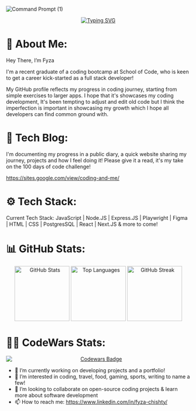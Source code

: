 

![Command Prompt (1)](https://github.com/chisfy/chisfy/assets/137444313/e533b002-eb8c-45ee-b8f9-7c9e169f6c0e)


<div align="center">
 <a href="https://git.io/typing-svg"><img src="https://readme-typing-svg.demolab.com?font=Poppins&weight=500&size=40&pause=1000&color=000000&center=true&vCenter=true&random=false&width=1500&height=100&lines=Welcome+to+my+GitHub+Page!;Please+have+a+read+%26+a+look+through+my+projects!" alt="Typing SVG" /></a>
</div>


# 👋 About Me:

Hey There, I’m Fyza
  
I'm a recent graduate of a coding bootcamp at School of Code, who is keen to get a career kick-started as a full stack developer!

My GitHub profile reflects my progress in coding journey, starting from simple exercises to larger apps. I hope that it's showcases my coding development, It's been tempting to adjust and edit old code but I think the imperfection is important in showcasing my growth which I hope all developers can find common ground with.
  
# 📝 Tech Blog:

I'm documenting my progress in a public diary, a quick website sharing my journey, projects and how I feel doing it! Please give it a read, it's my take on the 100 days of code challenge!

https://sites.google.com/view/coding-and-me/

# ⚙ Tech Stack:

Current Tech Stack: JavaScript | Node.JS | Express.JS | Playwright | Figma | HTML | CSS | PostgresSQL | React | Next.JS & more to come!

# 📊 GitHub Stats:

<div align="center">
  <img src="https://github-readme-stats.vercel.app/api?username=chisfy&theme=city_light&hide_border=false&include_all_commits=true&count_private=true" alt="GitHub Stats" height="150" alt="stats graph"/>
  <img src="https://github-readme-stats.vercel.app/api/top-langs/?username=chisfy&theme=city_light&hide_border=false&include_all_commits=true&count_private=true&layout=compact" height="150" alt="Top Languages"/>
  <img src="https://github-readme-streak-stats.herokuapp.com/?user=chisfy&theme=city_light&hide_border=false" alt="GitHub Streak" height="150" alt="streak graph"/>
</div>
  
# 👩‍💻 CodeWars Stats:

<div align="center">
  <a href="https://www.codewars.com/users/chisfy">
    <img src="https://www.codewars.com/users/chisfy/badges/large" alt="Codewars Badge" style="display: block; margin: 0 auto;">
  </a>
</div>

- 🌱 I’m currently working on developing projects and a portfolio!
- 👀 I’m interested in coding, travel, food, gaming, sports, writing to name a few!
- 💞️ I’m looking to collaborate on open-source coding projects & learn more about software development
- 📫 How to reach me: https://www.linkedin.com/in/fyza-chishty/
<!---
chisfy/chisfy is a ✨ special ✨ repository because its `README.md` (this file) appears on your GitHub profile.
You can click the Preview link to take a look at your changes.
--->
